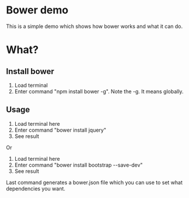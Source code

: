 # Bower demo

This is a simple demo which shows how bower works and what it can do.

# What?

## Install bower

1. Load terminal
2. Enter command "npm install bower -g". Note the -g. It means globally.

## Usage

1. Load terminal here
2. Enter command "bower install jquery"
3. See result

Or

1. Load terminal here
2. Enter command "bower install bootstrap --save-dev"
3. See result

Last command generates a bower.json file which you can use to set what dependencies you want.